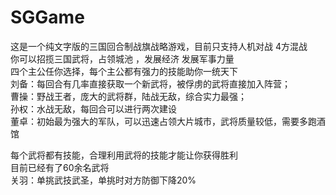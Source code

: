 # SGGame

这是一个纯文字版的三国回合制战旗战略游戏，目前只支持人机对战 4方混战<br>
你可以招揽三国武将，占领城池 ，发展经济 发展军事力量<br>
四个主公任你选择，每个主公都有强力的技能助你一统天下<br>
刘备：每回合有几率直接获取一个新武将，被俘虏的武将直接加入阵营；<br>
曹操：野战王者，庞大的武将群，陆战无敌，综合实力最强；<br>
孙权：水战无敌，每回合可以进行两次建设<br>
董卓：初始最为强大的军队，可以迅速占领大片城市，武将质量较低，需要多跑酒馆<br>


每个武将都有技能，合理利用武将的技能才能让你获得胜利<br>
目前已经有了60余名武将<br>
关羽：单挑武技武圣，单挑时对方防御下降20%<br>
